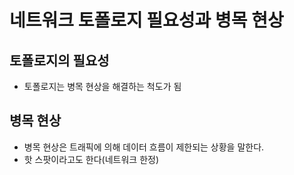 # 네트워크 토폴로지 필요성과 병목 현상
## 토폴로지의 필요성

- 토폴로지는 병목 현상을 해결하는 척도가 됨

## 병목 현상
- 병목 현상은 트래픽에 의해 데이터 흐름이 제한되는 상황을 말한다.
- 핫 스팟이라고도 한다(네트워크 한정)

